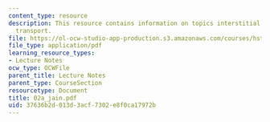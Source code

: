 ```yaml
---
content_type: resource
description: This resource contains information on topics interstitial and lymphatic
  transport.
file: https://ol-ocw-studio-app-production.s3.amazonaws.com/courses/hst-525j-tumor-pathophysiology-and-transport-phenomena-fall-2005/37636b2d013d3acf7302e8f0ca17972b_02a_jain.pdf
file_type: application/pdf
learning_resource_types:
- Lecture Notes
ocw_type: OCWFile
parent_title: Lecture Notes
parent_type: CourseSection
resourcetype: Document
title: 02a_jain.pdf
uid: 37636b2d-013d-3acf-7302-e8f0ca17972b
---
```

